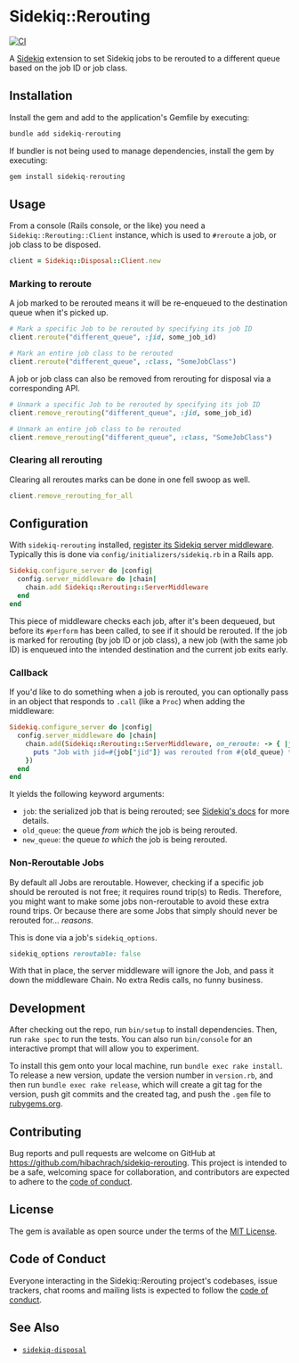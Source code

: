# Sidekiq::Rerouting

[![CI](https://github.com/hibachrach/sidekiq-disposal/actions/workflows/main.yml/badge.svg)](https://github.com/hibachrach/sidekiq-disposal/actions)

A [Sidekiq][sidekiq] extension to set Sidekiq jobs to be rerouted to a different queue based on the job ID or job class.

## Installation

Install the gem and add to the application's Gemfile by executing:

```bash
bundle add sidekiq-rerouting
```

If bundler is not being used to manage dependencies, install the gem by executing:

```bash
gem install sidekiq-rerouting
```

## Usage

From a console (Rails console, or the like) you need a `Sidekiq::Rerouting::Client` instance, which is used to `#reroute` a job, or job class to be disposed.

```ruby
client = Sidekiq::Disposal::Client.new
```

### Marking to reroute

A job marked to be rerouted means it will be re-enqueued to the destination queue when it's picked up.

```ruby
# Mark a specific Job to be rerouted by specifying its job ID
client.reroute("different_queue", :jid, some_job_id)

# Mark an entire job class to be rerouted
client.reroute("different_queue", :class, "SomeJobClass")
```

A job or job class can also be removed from rerouting for disposal via a corresponding API.

```ruby
# Unmark a specific Job to be rerouted by specifying its job ID
client.remove_rerouting("different_queue", :jid, some_job_id)

# Unmark an entire job class to be rerouted
client.remove_rerouting("different_queue", :class, "SomeJobClass")
```

### Clearing all rerouting

Clearing all reroutes marks can be done in one fell swoop as well.

```ruby
client.remove_rerouting_for_all
```

## Configuration

With `sidekiq-rerouting` installed, [register its Sidekiq server middleware][sidekiq-register-middleware].
Typically this is done via `config/initializers/sidekiq.rb` in a Rails app.

```ruby
Sidekiq.configure_server do |config|
  config.server_middleware do |chain|
    chain.add Sidekiq::Rerouting::ServerMiddleware
  end
end
```

This piece of middleware checks each job, after it's been dequeued, but before its `#perform` has been called, to see if it should be rerouted.
If the job is marked for rerouting (by job ID or job class), a new job (with the same job ID) is enqueued into the intended destination and the current job exits early.

### Callback

If you'd like to do something when a job is rerouted,
you can optionally pass in an object that responds to `.call` (like a `Proc`) when adding the middleware:

```ruby
Sidekiq.configure_server do |config|
  config.server_middleware do |chain|
    chain.add(Sidekiq::Rerouting::ServerMiddleware, on_reroute: -> { |job:, old_queue:, new_queue:|
      puts "Job with jid=#{job["jid"]} was rerouted from #{old_queue} to #{new_queue}"
    })
  end
end
```

It yields the following keyword arguments:
* `job`: the serialized job that is being rerouted; see [Sidekiq's docs][job-format] for more details.
* `old_queue`: the queue *from which* the job is being rerouted.
* `new_queue`: the queue *to which* the job is being rerouted.

### Non-Reroutable Jobs

By default all Jobs are reroutable.
However, checking if a specific job should be rerouted is not free; it requires round trip(s) to Redis.
Therefore, you might want to make some jobs non-reroutable to avoid these extra round trips.
Or because there are some Jobs that simply should never be rerouted for… _reasons_.

This is done via a job's `sidekiq_options`.

```ruby
sidekiq_options reroutable: false
```

With that in place, the server middleware will ignore the Job, and pass it down the middleware Chain.
No extra Redis calls, no funny business.

## Development

After checking out the repo, run `bin/setup` to install dependencies. Then, run `rake spec` to run the tests. You can also run `bin/console` for an interactive prompt that will allow you to experiment.

To install this gem onto your local machine, run `bundle exec rake install`. To release a new version, update the version number in `version.rb`, and then run `bundle exec rake release`, which will create a git tag for the version, push git commits and the created tag, and push the `.gem` file to [rubygems.org](https://rubygems.org).

## Contributing

Bug reports and pull requests are welcome on GitHub at https://github.com/hibachrach/sidekiq-rerouting. This project is intended to be a safe, welcoming space for collaboration, and contributors are expected to adhere to the [code of conduct](https://github.com/hibachrach/sidekiq-rerouting/blob/main/CODE_OF_CONDUCT.md).

## License

The gem is available as open source under the terms of the [MIT License](https://opensource.org/licenses/MIT).

## Code of Conduct

Everyone interacting in the Sidekiq::Rerouting project's codebases, issue trackers, chat rooms and mailing lists is expected to follow the [code of conduct](https://github.com/hibachrach/sidekiq-rerouting/blob/main/CODE_OF_CONDUCT.md).

## See Also

- [`sidekiq-disposal`][sidekiq-disposal]

[sidekiq]: https://sidekiq.org "Simple, efficient background jobs for Ruby."
[sidekiq-disposal]: https://github.com/hibachrach/sidekiq-disposal "A Sidekiq extension to mark Sidekiq jobs to be disposed of."
[sidekiq-register-middleware]: https://github.com/sidekiq/sidekiq/wiki/Middleware#registering-middleware "Registering Sidekiq Middleware"
[job-format]: https://github.com/sidekiq/sidekiq/wiki/Job-Format "How Sidekiq jobs are serialized"
